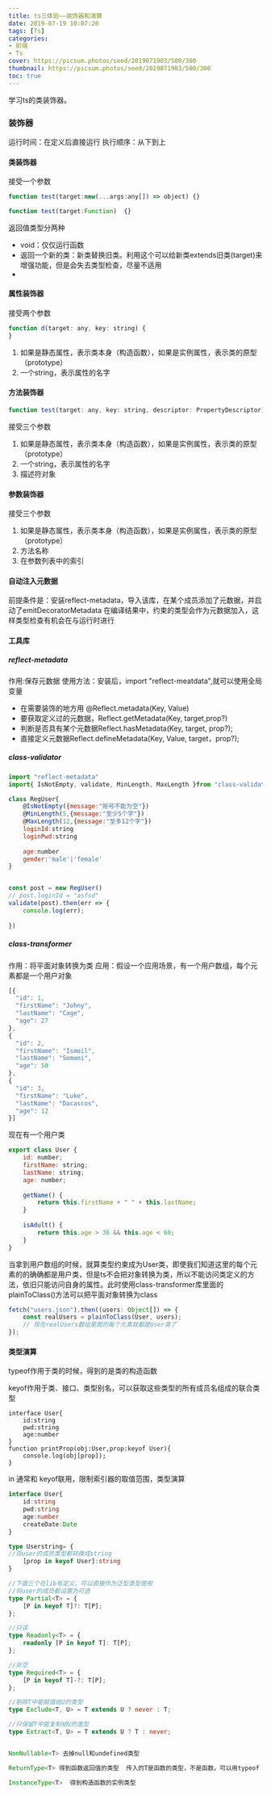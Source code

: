 ```yaml
---
title: ts三体验——装饰器和演算
date: 2019-07-19 10:07:26
tags: [Ts]
categories: 
- 前端
- Ts
cover: https://picsum.photos/seed/2019071903/500/300
thumbnail: https://picsum.photos/seed/2019071903/500/300
toc: true
---
```


学习ts的类装饰器。
<!-- more -->

### 装饰器
运行时间：在定义后直接运行
执行顺序：从下到上
####  类装饰器

接受一个参数
```js
function test(target:new(...args:any[]) => object) {}

function test(target:Function)  {}
```
返回值类型分两种
- void：仅仅运行函数
- 返回一个新的类：新类替换旧类。利用这个可以给新类extends旧类(target)来增强功能，但是会失去类型检查，尽量不适用
- 

#### 属性装饰器
接受两个参数
```js
function d(target: any, key: string) {
}
```

1. 如果是静态属性，表示类本身（构造函数），如果是实例属性，表示类的原型（prototype）
2. 一个string，表示属性的名字



#### 方法装饰器

```js
function test(target: any, key: string, descriptor: PropertyDescriptor) {}
```
接受三个参数
1. 如果是静态属性，表示类本身（构造函数），如果是实例属性，表示类的原型（prototype）
2. 一个string，表示属性的名字
3. 描述符对象

#### 参数装饰器

接受三个参数
1. 如果是静态属性，表示类本身（构造函数），如果是实例属性，表示类的原型（prototype）
2. 方法名称
3. 在参数列表中的索引


#### 自动注入元数据
前提条件是：安装reflect-metadata，导入该库，在某个成员添加了元数据，并启动了emitDecoratorMetadata
在编译结果中，约束的类型会作为元数据加入，这样类型检查有机会在与运行时进行


#### 工具库

##### reflect-metadata
作用:保存元数据
使用方法：安装后，import "reflect-meatdata",就可以使用全局变量
+ 在需要装饰的地方用 @Reflect.metadata(Key, Value)
+ 要获取定义过的元数据，Reflect.getMetadata(Key, target,prop?)
+ 判断是否具有某个元数据Reflect.hasMetadata(Key, target, prop?);
+ 直接定义元数据Reflect.defineMetadata(Key, Value, target，prop?);
##### class-validator
```js
import "reflect-metadata"
import{ IsNotEmpty, validate, MinLength, MaxLength }from "class-validator"

class RegUser{
    @IsNotEmpty({message:"账号不能为空"})
    @MinLength(5,{message:"至少5个字"})
    @MaxLength(12,{message:"至多12个字"})
    loginId:string
    loginPwd:string
    
    age:number
    gender:'male'|'female'
}


const post = new RegUser()
// post.loginId = "asfsd"
validate(post).then(err => {
    console.log(err);
    
})
```
##### class-transformer
作用：将平面对象转换为类
应用：假设一个应用场景，有一个用户数组，每个元素都是一个用户对象
```js
[{
  "id": 1,
  "firstName": "Johny",
  "lastName": "Cage",
  "age": 27
},
{
  "id": 2,
  "firstName": "Ismoil",
  "lastName": "Somoni",
  "age": 50
},
{
  "id": 3,
  "firstName": "Luke",
  "lastName": "Dacascos",
  "age": 12
}]
```
现在有一个用户类
```js
export class User {
    id: number;
    firstName: string;
    lastName: string;
    age: number;
 
    getName() {
        return this.firstName + " " + this.lastName;
    }
 
    isAdult() {
        return this.age > 36 && this.age < 60;
    }
}
```
当拿到用户数组的时候，就算类型约束成为User类，即使我们知道这里的每个元素的的确确都是用户类，但是ts不会把对象转换为类，所以不能访问类定义的方法，依旧只能访问自身的属性。此时使用class-transformer库里面的 plainToClass()方法可以把平面对象转换为class
```js
fetch("users.json").then((users: Object[]) => {
    const realUsers = plainToClass(User, users);
    // 现在realUsers数组里面的每个元素就都是User类了
});
```


#### 类型演算
typeof作用于类的时候，得到的是类的构造函数

keyof作用于类、接口、类型别名，可以获取这些类型的所有成员名组成的联合类型
```
interface User{
    id:string
    pwd:string
    age:number
}
function printProp(obj:User,prop:keyof User){
    console.log(obj[prop]);
}
```


in 通常和 keyof联用，限制索引器的取值范围，类型演算

```ts
interface User{
    id:string
    pwd:string
    age:number
    createDate:Date
}

type Userstring= {
//将user的成员类型都转换成string
    [prop in keyof User]:string
}

//下面三个在lib有定义，可以直接作为泛型类型使用
//将user的成员都设置为可选
type Partial<T> = {
    [P in keyof T]?: T[P];
};

//只读
type Readonly<T> = {
    readonly [P in keyof T]: T[P];
};

//非空
type Required<T> = {
    [P in keyof T]-?: T[P];
};

//剔除T中能赋值给U的类型
type Exclude<T, U> = T extends U ? never : T;

//只保留T中能复制给U的类型
type Extract<T, U> = T extends U ? T : never;


NonNullable<T> 去掉null和undefined类型

ReturnType<T> 得到函数返回值的类型  传入的T是函数的类型，不是函数，可以用typeof

InstanceType<T>  得到构造函数的实例类型

```








